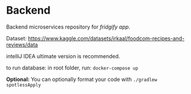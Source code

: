# Backend
Backend microservices repository for _fridgify app_.

Dataset:
  https://www.kaggle.com/datasets/irkaal/foodcom-recipes-and-reviews/data

intelliJ IDEA ultimate version is recommended.

to run database:
in root folder, run:
`docker-compose up`

**Optional:** You can optionally format your code with `./gradlew spotlessApply`